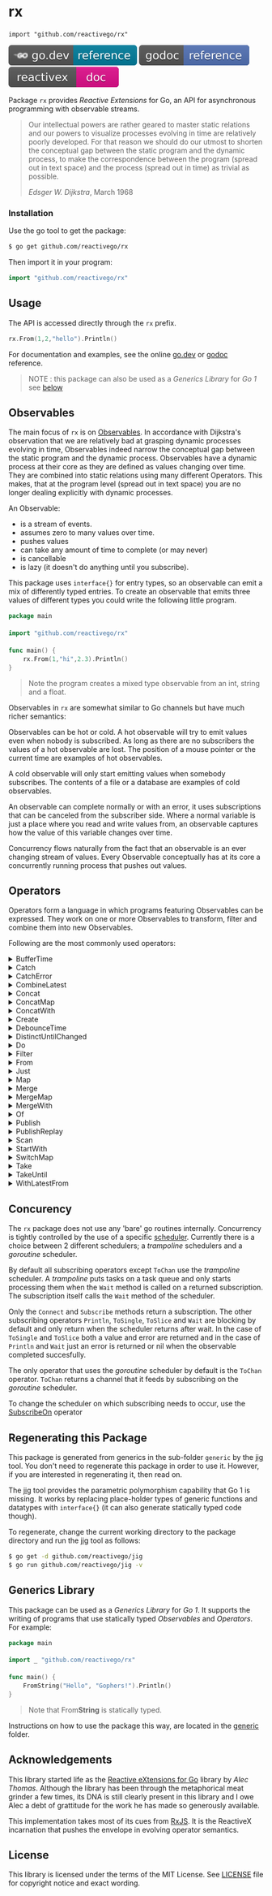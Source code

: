 # rx

    import "github.com/reactivego/rx"

[![](svg/godev.svg)](https://pkg.go.dev/github.com/reactivego/rx?tab=doc)
[![](svg/godoc.svg)](https://godoc.org/github.com/reactivego/rx)
[![](svg/rx.svg)](http://reactivex.io/intro.html)

Package `rx` provides *Reactive Extensions* for Go, an API for asynchronous programming with observable streams.

> Our intellectual powers are rather geared to master static relations and our powers to visualize processes evolving in time are relatively poorly developed.
> For that reason we should do our utmost to shorten the conceptual gap between the static program and the dynamic process, to make the correspondence between the program (spread out in text space) and the process (spread out in time) as trivial as possible.
>
> *Edsger W. Dijkstra*, March 1968

### Installation
Use the go tool to get the package:

```bash
$ go get github.com/reactivego/rx
```

Then import it in your program:

```go
import "github.com/reactivego/rx"
```
## Usage
The API is accessed directly through the `rx` prefix.
```go
rx.From(1,2,"hello").Println()
```
For documentation and examples, see the online [go.dev](https://pkg.go.dev/github.com/reactivego/rx?tab=doc) or [godoc](http://godoc.org/github.com/reactivego/rx) reference.

> NOTE : this package can also be used as a *Generics Library* for *Go 1* see [below](#generics-library)

## Observables
The main focus of `rx` is on [Observables](http://reactivex.io/documentation/observable.html).
In accordance with Dijkstra's observation that we are relatively bad at grasping dynamic processes evolving in time, Observables indeed narrow the conceptual gap between the static program and the dynamic process. Observables have a dynamic process at their core as they are defined as values changing over time. They are combined into static relations using many different Operators. This makes, that at the program level (spread out in text space) you are no longer dealing explicitly with dynamic processes.

An Observable:

- is a stream of events.
- assumes zero to many values over time.
- pushes values
- can take any amount of time to complete (or may never)
- is cancellable
- is lazy (it doesn't do anything until you subscribe).

This package uses `interface{}` for entry types, so an observable can emit a
mix of differently typed entries. To create an observable that emits three
values of different types you could write the following little program.

```go
package main

import "github.com/reactivego/rx"

func main() {
    rx.From(1,"hi",2.3).Println()
}
```
> Note the program creates a mixed type observable from an int, string and a float.

Observables in `rx` are somewhat similar to Go channels but have much richer
semantics:

Observables can be hot or cold. A hot observable will try to emit values even
when nobody is subscribed. As long as there are no subscribers the values of
a hot observable are lost. The position of a mouse pointer or the current time
are examples of hot observables. 

A cold observable will only start emitting values when somebody subscribes.
The contents of a file or a database are examples of cold observables.

An observable can complete normally or with an error, it uses subscriptions
that can be canceled from the subscriber side. Where a normal variable is
just a place where you read and write values from, an observable captures how
the value of this variable changes over time.

Concurrency flows naturally from the fact that an observable is an ever
changing stream of values. Every Observable conceptually has at its core a
concurrently running process that pushes out values.

## Operators 
Operators form a language in which programs featuring Observables can be expressed.
They work on one or more Observables to transform, filter and combine them into new Observables.

Following are the most commonly used operators:

<details><summary>BufferTime</summary>

#### TBD

</details>
<details><summary>Catch</summary>

#### TBD

</details>
<details><summary>CatchError</summary>

#### TBD

</details>
<details><summary>CombineLatest</summary>

#### TBD

</details>
<details><summary>Concat</summary>

#### TBD

</details>
<details><summary>ConcatMap</summary>

#### TBD

</details>
<details><summary>ConcatWith</summary>

#### TBD

</details>
<details><summary>Create</summary>

#### TBD

</details>
<details><summary>DebounceTime</summary>

#### TBD

</details>
<details><summary>DistinctUntilChanged</summary>

#### TBD

</details>
<details><summary>Do</summary>

#### TBD

</details>
<details><summary>Filter</summary>

#### TBD

</details>
<details><summary>From</summary>

#### TBD

</details>
<details><summary>Just</summary>

#### TBD

</details>
<details><summary>Map</summary>

#### TBD

</details>
<details><summary>Merge</summary>

combines multiple Observables into one by merging their emissions.
An error from any of the observables will terminate the merged observables.

![Merge](svg/Merge.svg)

Code:
```go
a := rx.From(0, 2, 4)
b := rx.From(1, 3, 5)
rx.Merge(a, b).Println()
```
Output:
```
0
1
2
3
4
5
```

</details>
<details><summary>MergeMap</summary>

#### TBD

</details>
<details><summary>MergeWith</summary>

combines multiple Observables into one by merging their emissions.
An error from any of the observables will terminate the merged observables.

![Merge](svg/MergeWith.svg)

Code:
```go
a := rx.From(0, 2, 4)
b := rx.From(1, 3, 5)
a.MergeWith(b).Println()
```
Output:
```
0
1
2
3
4
5
```

</details>
<details><summary>Of</summary>

#### TBD

</details>
<details><summary>Publish</summary>

#### TBD

</details>
<details><summary>PublishReplay</summary>

#### TBD

</details>
<details><summary>Scan</summary>

#### TBD

</details>
<details><summary>StartWith</summary>

#### TBD

</details>
<details><summary>SwitchMap</summary>

#### TBD

</details>
<details><summary>Take</summary>

#### TBD

</details>
<details><summary>TakeUntil</summary>

#### TBD

</details>
<details><summary>WithLatestFrom</summary>

#### TBD

</details>

## Concurency

The `rx` package does not use any 'bare' go routines internally. Concurrency is tightly controlled by the use of a specific [scheduler](https://github.com/reactivego/scheduler).
Currently there is a choice between 2 different schedulers; a *trampoline* schedulers and a *goroutine* scheduler.

By default all subscribing operators except `ToChan` use the *trampoline* scheduler. A *trampoline* puts tasks on a task queue and only starts processing them when the `Wait` method is called on a returned subscription. The subscription itself calls the `Wait` method of the scheduler.

Only the `Connect` and `Subscribe` methods return a subscription. The other subscribing operators `Println`, `ToSingle`, `ToSlice` and `Wait` are blocking by default and only return when the scheduler returns after wait. In the case of `ToSingle` and `ToSlice` both a value and error are returned and in the case of `Println` and `Wait` just an error is returned or nil when the observable completed succesfully.

The only operator that uses the *goroutine* scheduler by default is the `ToChan` operator. `ToChan` returns a channel that it feeds by subscribing on the *goroutine* scheduler.

To change the scheduler on which subscribing needs to occur, use the [SubscribeOn](OPERATORS.md#subscribeon) operator

## Regenerating this Package
This package is generated from generics in the sub-folder `generic` by the [jig](http://github.com/reactivego/jig) tool.
You don't need to regenerate this package in order to use it. However, if you are
interested in regenerating it, then read on.

The [jig](http://github.com/reactivego/jig) tool provides the parametric polymorphism capability that Go 1 is missing.
It works by replacing place-holder types of generic functions and datatypes
with `interface{}` (it can also generate statically typed code though).

To regenerate, change the current working directory to the package directory
and run the [jig](http://github.com/reactivego/jig) tool as follows:

```bash
$ go get -d github.com/reactivego/jig
$ go run github.com/reactivego/jig -v
```
## Generics Library
This package can be used as a *Generics Library* for *Go 1*. It supports the writing of programs that use statically typed *Observables* and *Operators*. For example:

```go
package main

import _ "github.com/reactivego/rx"

func main() {
	FromString("Hello", "Gophers!").Println()
}
```
> Note that From**String** is statically typed.

Instructions on how to use the package this way, are located in the [generic](generic) folder.

## Acknowledgements
This library started life as the [Reactive eXtensions for Go](https://github.com/alecthomas/gorx) library by *Alec Thomas*. Although the library has been through the metaphorical meat grinder a few times, its DNA is still clearly present in this library and I owe Alec a debt of grattitude for the work he has made so generously available.

This implementation takes most of its cues from [RxJS](https://github.com/ReactiveX/rxjs).
It is the ReactiveX incarnation that pushes the envelope in evolving operator semantics.

## License
This library is licensed under the terms of the MIT License. See [LICENSE](LICENSE) file for copyright notice and exact wording.
